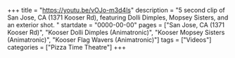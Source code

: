 +++
title = "https://youtu.be/vOJo-m3d4ls"
description = "5 second clip of San Jose, CA (1371 Kooser Rd), featuring Dolli Dimples, Mopsey Sisters, and an exterior shot. "
startdate = "0000-00-00"
pages = ["San Jose, CA (1371 Kooser Rd)", "Kooser Dolli Dimples (Animatronic)", "Kooser Mopsey Sisters (Animatronic)", "Kooser Flag Wavers (Animatronic)"]
tags = ["Videos"]
categories = ["Pizza Time Theatre"]
+++
